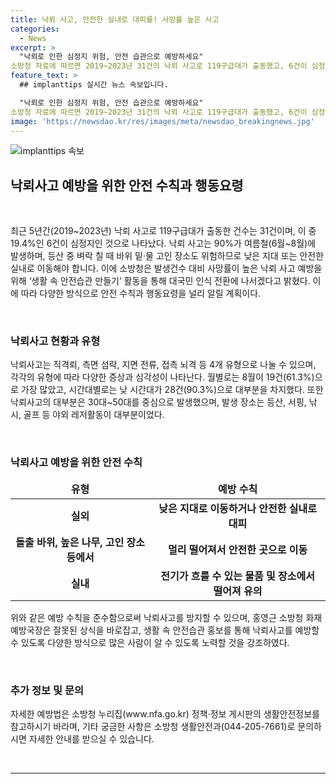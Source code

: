 ```yaml
---
title: 낙뢰 사고, 안전한 실내로 대피를! 사망률 높은 사고
categories:
  - News
excerpt: >
  "낙뢰로 인한 심정지 위험, 안전 습관으로 예방하세요"
소방청 자료에 따르면 2019~2023년 31건의 낙뢰 사고로 119구급대가 출동했고, 6건이 심정지로 나타났다. 특히 여름철에 주로 발생하며, 정상 바위 주변이나 물 고인 장소에서는 주의가 필요하다. 소방청은 사망률 높은 낙뢰 사고 예방을 위해 '생활 속 안전습관 만들기' 활동을 전개할 계획이다. 연령별로는 30대~50대가 주로 피해를 입었으며, 등산과 서핑 등 야외 레저활동 중에서 발생했다. 생활안전정보는 소방청 누리집에서 확인할 수 있다.
feature_text: >
  ## implanttips 실시간 뉴스 속보입니다.

  "낙뢰로 인한 심정지 위험, 안전 습관으로 예방하세요"
소방청 자료에 따르면 2019~2023년 31건의 낙뢰 사고로 119구급대가 출동했고, 6건이 심정지로 나타났다. 특히 여름철에 주로 발생하며, 정상 바위 주변이나 물 고인 장소에서는 주의가 필요하다. 소방청은 사망률 높은 낙뢰 사고 예방을 위해 '생활 속 안전습관 만들기' 활동을 전개할 계획이다. 연령별로는 30대~50대가 주로 피해를 입었으며, 등산과 서핑 등 야외 레저활동 중에서 발생했다. 생활안전정보는 소방청 누리집에서 확인할 수 있다.
image: 'https://newsdao.kr/res/images/meta/newsdao_breakingnews.jpg'
---
```


<p><img src="https://newsdao.kr/res/images/meta/newsdao_breakingnews.jpg" alt="implanttips 속보" /></p>

<h2 data-ke-size="size26">낙뢰사고 예방을 위한 안전 수칙과 행동요령</h2>

<p data-ke-size="size16">&nbsp;</p>

<p data-ke-size="size16">최근 5년간(2019~2023년) 낙뢰 사고로 119구급대가 출동한 건수는 31건이며, 이 중 19.4%인 6건이 심정지인 것으로 나타났다. 낙뢰 사고는 90%가 여름철(6월~8월)에 발생하며, 등산 중 벼락 칠 때 바위 밑·물 고인 장소도 위험하므로 낮은 지대 또는 안전한 실내로 이동해야 합니다. 이에 소방청은 발생건수 대비 사망률이 높은 낙뢰 사고 예방을 위해 ‘생활 속 안전습관 만들기’ 활동을 통해 대국민 인식 전환에 나서겠다고 밝혔다. 이에 따라 다양한 방식으로 안전 수칙과 행동요령을 널리 알릴 계획이다.</p>

<p data-ke-size="size16">&nbsp;</p>

<h3 data-ke-size="size24">낙뢰사고 현황과 유형</h3>

<p data-ke-size="size16">낙뢰사고는 직격뢰, 측면 섬락, 지면 전류, 접촉 뇌격 등 4개 유형으로 나눌 수 있으며, 각각의 유형에 따라 다양한 증상과 심각성이 나타난다. 월별로는 8월이 19건(61.3%)으로 가장 많았고, 시간대별로는 낮 시간대가 28건(90.3%)으로 대부분을 차지했다. 또한 낙뢰사고의 대부분은 30대~50대를 중심으로 발생했으며, 발생 장소는 등산, 서핑, 낚시, 골프 등 야외 레저활동이 대부분이었다.</p>

<p data-ke-size="size16">&nbsp;</p>

<h3 data-ke-size="size24">낙뢰사고 예방을 위한 안전 수칙</h3>

<table>
<thead>
<tr>
<td style="text-align: center; height: 17px;"><b>유형</b></td>
<td style="text-align: center; height: 17px;"><b>예방 수칙</b></td>
</tr>
</thead>
<tbody>
<tr>
<td style="text-align: center; height: 17px;"><b>실외</b></td>
<td style="text-align: center; height: 17px;"><b>낮은 지대로 이동하거나 안전한 실내로 대피</b></td>
</tr>
<tr>
<td style="text-align: center; height: 17px;"><b>돌출 바위, 높은 나무, 고인 장소 등에서</b></td>
<td style="text-align: center; height: 17px;"><b>멀리 떨어져서 안전한 곳으로 이동</b></td>
</tr>
<tr>
<td style="text-align: center; height: 17px;"><b>실내</b></td>
<td style="text-align: center; height: 17px;"><b>전기가 흐를 수 있는 물품 및 장소에서 떨어져 유의</b></td>
</tr>
</tbody>
</table>

<p data-ke-size="size16">위와 같은 예방 수칙을 준수함으로써 낙뢰사고를 방지할 수 있으며, 홍영근 소방청 화재예방국장은 잘못된 상식을 바로잡고, 생활 속 안전습관 홍보를 통해 낙뢰사고를 예방할 수 있도록 다양한 방식으로 많은 사람이 알 수 있도록 노력할 것을 강조하였다.</p>

<p data-ke-size="size16">&nbsp;</p>

<h3 data-ke-size="size24">추가 정보 및 문의</h3>

<p data-ke-size="size16">자세한 예방법은 소방청 누리집(www.nfa.go.kr) 정책·정보 게시판의 생활안전정보를 참고하시기 바라며, 기타 궁금한 사항은 소방청 생활안전과(044-205-7661)로 문의하시면 자세한 안내를 받으실 수 있습니다.</p>

<p data-ke-size="size16">&nbsp;</p>

<hr>

<p data-ke-size="size16">&nbsp;</p>

<p data-ke-size="size16">&nbsp;</p>

